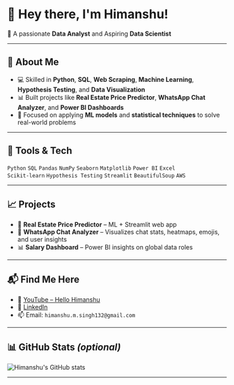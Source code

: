 # 👋 Hey there, I'm Himanshu!

🎯 A passionate **Data Analyst** and Aspiring **Data Scientist**


---

## 🚀 About Me
- 💻 Skilled in **Python**, **SQL**, **Web Scraping**, **Machine Learning**, **Hypothesis Testing**, and **Data Visualization**
- 📊 Built projects like **Real Estate Price Predictor**, **WhatsApp Chat Analyzer**, and **Power BI Dashboards**
- 🤖 Focused on applying **ML models** and **statistical techniques** to solve real-world problems

---

## 🔧 Tools & Tech
`Python` `SQL` `Pandas` `NumPy` `Seaborn` `Matplotlib` `Power BI` `Excel`  
`Scikit-learn` `Hypothesis Testing`  `Streamlit` `BeautifulSoup` `AWS`

---

## 📈 Projects
- 💸 **Real Estate Price Predictor** – ML + Streamlit web app  
- 💬 **WhatsApp Chat Analyzer** – Visualizes chat stats, heatmaps, emojis, and user insights  
- 📊 **Salary Dashboard** – Power BI insights on global data roles

---

## 📬 Find Me Here
- 🔗 [YouTube – Hello Himanshu](https://youtube.com/@HelloHimanshu)
- 💼 [LinkedIn](https://linkedin.com/in/your-link)
- 📫 Email: `himanshu.m.singh132@gmail.com`

---

## 📊 GitHub Stats _(optional)_
![Himanshu's GitHub stats](https://github-readme-stats.vercel.app/api?username=your-username&show_icons=true&theme=default)

---

